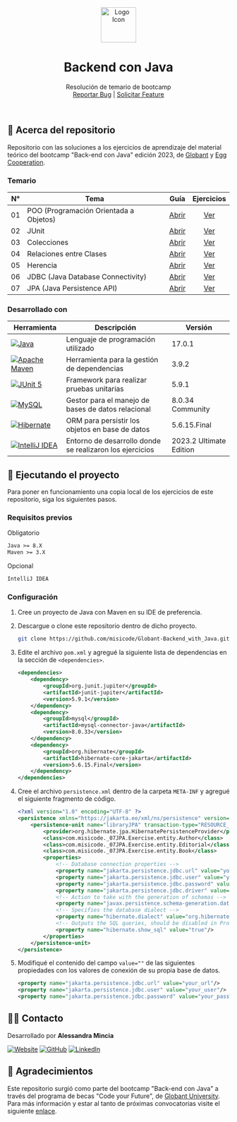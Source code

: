 <!-- PROJECT PRESENTATION -->
<div align="center">
  <a href="https://github.com/misicode/Globant-Backend_with_Java">
    <img src="https://github.com/misicode/Globant-Backend_with_Java/assets/88341114/598ac926-f1c3-4869-85c3-8347fc0fc42f" alt="Logo Icon" width="80" height="80">
  </a>

  <h1 align="center">Backend con Java</h1>

  <p align="center">
    <span>Resolución de temario de bootcamp</span><br>
    <a href="https://github.com/misicode/Globant-Backend_with_Java/issues">Reportar Bug</a>
    |
    <a href="https://github.com/misicode/Globant-Backend_with_Java/issues">Solicitar Feature</a>
  </p>
</div><br>


<!-- ABOUT THE PROJECT -->
## 📖 Acerca del repositorio

Repositorio con las soluciones a los ejercicios de aprendizaje del material teórico del bootcamp "Back-end con Java" edición 2023, de [Globant][globantuniversity-url] y [Egg Cooperation][eggcooperation-url].

### Temario

| N°  | Tema                                   | Guía                 | Ejercicios               |
| :-: | -------------------------------------- | :------------------: | :----------------------: |
| 01  | POO (Programación Orientada a Objetos) | [Abrir][guide01-url] | [Ver][guide01-exercises] |
| 02  | JUnit                                  | [Abrir][guide02-url] | [Ver][guide01-exercises] |
| 03  | Colecciones                            | [Abrir][guide03-url] | [Ver][guide01-exercises] |
| 04  | Relaciones entre Clases                | [Abrir][guide04-url] | [Ver][guide01-exercises] |
| 05  | Herencia                               | [Abrir][guide05-url] | [Ver][guide01-exercises] |
| 06  | JDBC (Java Database Connectivity)      | [Abrir][guide06-url] | [Ver][guide01-exercises] |
| 07  | JPA (Java Persistence API)             | [Abrir][guide07-url] | [Ver][guide01-exercises] |

### Desarrollado con

| Herramienta                                              | Descripción                                              | Versión                 |
| -------------------------------------------------------- | -------------------------------------------------------- | ----------------------- |
| [![Java][java-badge]][java-url]                          | Lenguaje de programación utilizado                       | 17.0.1                  |
| [![Apache Maven][maven-badge]][maven-url]                | Herramienta para la gestión de dependencias              | 3.9.2                   |
| [![JUnit 5][junit-badge]][junit-url]                     | Framework para realizar pruebas unitarias                | 5.9.1                   |
| [![MySQL][mysql-badge]][mysql-url]                       | Gestor para el manejo de bases de datos relacional       | 8.0.34 Community        |
| [![Hibernate][hibernate-badge]][hibernate-url]           | ORM para persistir los objetos en base de datos          | 5.6.15.Final            |
| [![IntelliJ IDEA][intellijidea-badge]][intellijidea-url] | Entorno de desarrollo donde se realizaron los ejercicios | 2023.2 Ultimate Edition |


<!-- GETTING STARTED -->
## 🚀 Ejecutando el proyecto

Para poner en funcionamiento una copia local de los ejercicios de este repositorio, siga los siguientes pasos.

### Requisitos previos

Obligatorio
```txt
Java >= 8.X
Maven >= 3.X
```

Opcional
```txt
IntelliJ IDEA
```

### Configuración

1. Cree un proyecto de Java con Maven en su IDE de preferencia.

2. Descargue o clone este repositorio dentro de dicho proyecto.

   ```sh
   git clone https://github.com/misicode/Globant-Backend_with_Java.git
   ```
   
3. Edite el archivo `pom.xml` y agregué la siguiente lista de dependencias en la sección de `<dependencies>`.
    
    ```xml
    <dependencies>
        <dependency>
            <groupId>org.junit.jupiter</groupId>
            <artifactId>junit-jupiter</artifactId>
            <version>5.9.1</version>
        </dependency>
        <dependency>
            <groupId>mysql</groupId>
            <artifactId>mysql-connector-java</artifactId>
            <version>8.0.33</version>
        </dependency>
        <dependency>
            <groupId>org.hibernate</groupId>
            <artifactId>hibernate-core-jakarta</artifactId>
            <version>5.6.15.Final</version>
        </dependency>
    </dependencies>
    ```

4. Cree el archivo `persistence.xml` dentro de la carpeta `META-INF` y agregué el siguiente fragmento de código.
    
    ```xml
    <?xml version="1.0" encoding="UTF-8" ?>
    <persistence xmlns="https://jakarta.ee/xml/ns/persistence" version="3.0">
        <persistence-unit name="libraryJPA" transaction-type="RESOURCE_LOCAL">
            <provider>org.hibernate.jpa.HibernatePersistenceProvider</provider>
            <class>com.misicode._07JPA.Exercise.entity.Author</class>
            <class>com.misicode._07JPA.Exercise.entity.Editorial</class>
            <class>com.misicode._07JPA.Exercise.entity.Book</class>
            <properties>
                <!-- Database connection properties -->
                <property name="jakarta.persistence.jdbc.url" value="your_url"/>
                <property name="jakarta.persistence.jdbc.user" value="your_user"/>
                <property name="jakarta.persistence.jdbc.password" value="your_password"/>
                <property name="jakarta.persistence.jdbc.driver" value="com.mysql.cj.jdbc.Driver"/>
                <!-- Action to take with the generation of schemas -->
                <property name="javax.persistence.schema-generation.database.action" value="create"/>
                <!-- Specifies the database dialect -->
                <property name="hibernate.dialect" value="org.hibernate.dialect.MySQL8Dialect"/>
                <!-- Outputs the SQL queries, should be disabled in Production -->
                <property name="hibernate.show_sql" value="true"/>
            </properties>
        </persistence-unit>
    </persistence>
    ```

5. Modifiqué el contenido del campo `value=""` de las siguientes propiedades con los valores de conexión de su propia base de datos.
    
    ```xml
    <property name="jakarta.persistence.jdbc.url" value="your_url"/>
    <property name="jakarta.persistence.jdbc.user" value="your_user"/>
    <property name="jakarta.persistence.jdbc.password" value="your_password"/>
    ```


<!-- CONTACT -->
## 👩‍💻 Contacto

Desarrollado por **Alessandra Mincia**

[![Website][website-badge]][website-url]
[![GitHub][github-badge]][github-url]
[![LinkedIn][linkedin-badge]][linkedin-url]


<!-- ACKNOWLEDGMENTS -->
## 📝 Agradecimientos
Este repositorio surgió como parte del bootcamp "Back-end con Java" a través del programa de becas "Code your Future", de [Globant University][globantuniversity-url]. Para más información y estar al tanto de próximas convocatorias visite el siguiente [enlace][code-your-future-scholarship].


<!-- MARKDOWN LINKS -->
[globantuniversity-url]: https://university.globant.com
[eggcooperation-url]: https://egg.live/es-ar/
[guide01-url]: https://github.com/misicode/Globant-JavaBootcamp/blob/main/_01POO/Guide/POO.pdf
[guide01-exercises]: https://github.com/misicode/Globant-JavaBootcamp/blob/main/_01POO/Exercises/
[guide02-url]: https://github.com/misicode/Globant-JavaBootcamp/blob/main/_02JUnit/Guide/JUnit.pdf
[guide02-exercises]: https://github.com/misicode/Globant-JavaBootcamp/blob/main/_02JUnit/Exercises/
[guide03-url]: https://github.com/misicode/Globant-JavaBootcamp/blob/main/_03Collections/Guide/Collections.pdf
[guide03-exercises]: https://github.com/misicode/Globant-JavaBootcamp/blob/main/_03Collections/Exercises/
[guide04-url]: https://github.com/misicode/Globant-JavaBootcamp/blob/main/_04Relationships/Guide/Relationships.pdf
[guide04-exercises]: https://github.com/misicode/Globant-JavaBootcamp/blob/main/_04Relationships/Exercises/
[guide05-url]: https://github.com/misicode/Globant-JavaBootcamp/blob/main/_05Inheritance/Guide/Inheritance.pdf
[guide05-exercises]: https://github.com/misicode/Globant-JavaBootcamp/blob/main/_05Inheritance/Exercises/
[guide06-url]: https://github.com/misicode/Globant-JavaBootcamp/blob/main/_06JDBC/Guide/JDBC.pdf
[guide06-exercises]: https://github.com/misicode/Globant-JavaBootcamp/blob/main/_06JDBC/Exercise/
[guide07-url]: https://github.com/misicode/Globant-JavaBootcamp/blob/main/_07JPA/Guide/JPA.pdf
[guide07-exercises]: https://github.com/misicode/Globant-JavaBootcamp/blob/main/_07JPA/Exercise/
[java-badge]: https://img.shields.io/badge/java-%23ED8B00.svg?style=for-the-badge&logo=openjdk&logoColor=white
[java-url]: https://dev.java
[maven-badge]: https://img.shields.io/badge/Maven-C71A36?style=for-the-badge&logo=Apache%20Maven&logoColor=white
[maven-url]: https://maven.apache.org
[junit-badge]: https://img.shields.io/badge/Junit5-25A162?style=for-the-badge&logo=junit5&logoColor=white
[junit-url]: https://junit.org/junit5/docs/current/user-guide/
[mysql-badge]: https://img.shields.io/badge/MySQL-005C84?style=for-the-badge&logo=mysql&logoColor=white
[mysql-url]: https://dev.mysql.com/doc/
[hibernate-badge]: https://img.shields.io/badge/Hibernate-59666C?style=for-the-badge&logo=Hibernate&logoColor=white
[hibernate-url]: https://hibernate.org/orm/documentation/6.3/
[intellijidea-badge]: https://img.shields.io/badge/IntelliJ_IDEA-000000.svg?style=for-the-badge&logo=intellij-idea&logoColor=white
[intellijidea-url]: https://www.jetbrains.com/idea/download/
[website-badge]: https://img.shields.io/badge/Website-000000?logo=About.me&logoColor=white&colorB=555
[website-url]: https://misicode.netlify.app/
[github-badge]: https://img.shields.io/badge/Github-%23121011.svg?logo=github&logoColor=white&colorB=555
[github-url]: https://github.com/misicode
[linkedin-badge]: https://img.shields.io/badge/-LinkedIn-black.svg?logo=linkedin&colorB=555
[linkedin-url]: https://www.linkedin.com/in/misicode
[code-your-future-scholarship]: https://more.globant.com/becas-cyf-globant-university
